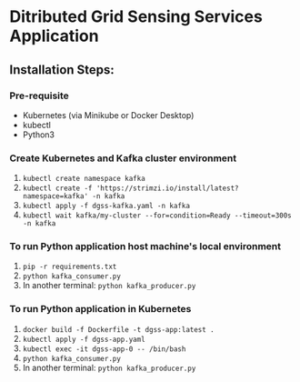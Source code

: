 # Ditributed Grid Sensing Services Application

## Installation Steps:

### Pre-requisite
- Kubernetes (via Minikube or Docker Desktop)
- kubectl
- Python3

### Create Kubernetes and Kafka cluster environment

1. `kubectl create namespace kafka`
2. `kubectl create -f 'https://strimzi.io/install/latest?namespace=kafka' -n kafka`
3. `kubectl apply -f dgss-kafka.yaml -n kafka`
4. `kubectl wait kafka/my-cluster --for=condition=Ready --timeout=300s -n kafka`

### To run Python application host machine's local environment

1. `pip -r requirements.txt`
2. `python kafka_consumer.py`
3. In another terminal: `python kafka_producer.py`

### To run Python application in Kubernetes

1. `docker build -f Dockerfile -t dgss-app:latest .`
2. `kubectl apply -f dgss-app.yaml`
3. `kubectl exec -it dgss-app-0 -- /bin/bash`
4. `python kafka_consumer.py`
5. In another terminal: `python kafka_producer.py`
